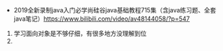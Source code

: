 * 2019全新录制java入门必学尚硅谷java基础教程715集（含java练习题、全套java笔记）https://www.bilibili.com/video/av48144058/?p=547
1. 学习面向对象是不够仔细，有很多地方没理解到位
2. 